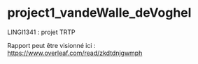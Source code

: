 # project1_vandeWalle_deVoghel

LINGI1341 : projet TRTP

Rapport peut être visionné ici : https://www.overleaf.com/read/zkdtdnjgwmph
